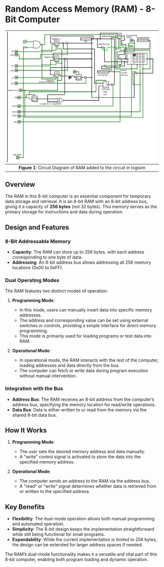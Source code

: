 # Random Access Memory (RAM) - 8-Bit Computer
 | ![Alt text](images/ram.png) |
 |:---------------------------------------:|
 | **Figure 1**: Circuit Diagram of RAM added to the circuit in logisim |
   

## Overview
The RAM in this 8-bit computer is an essential component for temporary data storage and retrieval. It is an 8-bit RAM with an 8-bit address bus, giving it a capacity of **256 bytes** (not 32 bytes). This memory serves as the primary storage for instructions and data during operation.

## Design and Features
### 8-Bit Addressable Memory
- **Capacity**: The RAM can store up to 256 bytes, with each address corresponding to one byte of data.
- **Addressing**: An 8-bit address bus allows addressing all 256 memory locations (0x00 to 0xFF).

### Dual Operating Modes
The RAM features two distinct modes of operation:
1. **Programming Mode**:
   - In this mode, users can manually insert data into specific memory addresses.
   - The address and corresponding value can be set using external switches or controls, providing a simple interface for direct memory programming.
   - This mode is primarily used for loading programs or test data into RAM.

2. **Operational Mode**:
   - In operational mode, the RAM interacts with the rest of the computer, loading addresses and data directly from the bus.
   - The computer can fetch or write data during program execution without manual intervention.

### Integration with the Bus
- **Address Bus**: The RAM receives an 8-bit address from the computer’s address bus, specifying the memory location for read/write operations.
- **Data Bus**: Data is either written to or read from the memory via the shared 8-bit data bus.

## How It Works
1. **Programming Mode**:
   - The user sets the desired memory address and data manually.
   - A "write" control signal is activated to store the data into the specified memory address.

2. **Operational Mode**:
   - The computer sends an address to the RAM via the address bus.
   - A "read" or "write" signal determines whether data is retrieved from or written to the specified address.

## Key Benefits
- **Flexibility**: The dual-mode operation allows both manual programming and automated operation.
- **Simplicity**: The 8-bit design keeps the implementation straightforward while still being functional for small programs.
- **Expandability**: While the current implementation is limited to 256 bytes, the design can be extended for larger address spaces if needed.

The RAM’s dual-mode functionality makes it a versatile and vital part of this 8-bit computer, enabling both program loading and dynamic operation.

